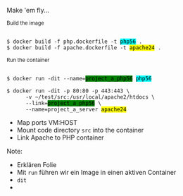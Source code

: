 Make 'em fly...

<small>Build the image</small>
<pre><code class="Dockerfile" data-trim data-noescape>
$ docker build -f php.dockerfile -t <mark style="background-color: cyan">php56</mark> .
$ docker build -f apache.dockerfile -t <mark>apache24</mark> .
</code></pre>

<small>Run the container</small>
<pre><code class="Dockerfile" data-trim data-noescape>
$ docker run -dit --name=<mark style="background-color: green">project_a_php56</mark> <mark style="background-color: cyan">php56</mark>

$ docker run -dit -p 80:80 -p 443:443 \
      -v ~/test/src:/usr/local/apache2/htdocs \
      --link=<mark style="background-color: green">project_a_php56</mark> \
      --name=project_a_server <mark>apache24</mark>
</code></pre>

* Map ports VM:HOST
* Mount code directory `src` into the container
* Link Apache to PHP container

Note:
* Erklären Folie
* Mit `run` führen wir ein Image in einen aktiven Container
* `dit` 
* 
